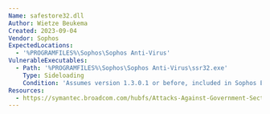 ```yaml
---
Name: safestore32.dll
Author: Wietze Beukema
Created: 2023-09-04
Vendor: Sophos
ExpectedLocations:
  - '%PROGRAMFILES%\Sophos\Sophos Anti-Virus'
VulnerableExecutables:
  - Path: '%PROGRAMFILES%\Sophos\Sophos Anti-Virus\ssr32.exe'
    Type: Sideloading
    Condition: 'Assumes version 1.3.0.1 or before, included in Sophos Endpoint installations prior to version 2021.3'
Resources:
  - https://symantec.broadcom.com/hubfs/Attacks-Against-Government-Sector.pdf
---
```


